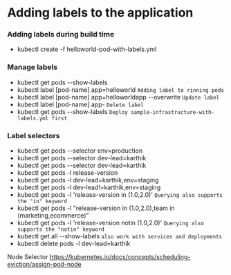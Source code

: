 # Adding labels to the application

### Adding labels during build time
* kubectl create -f helloworld-pod-with-labels.yml

### Manage labels
* kubectl get pods --show-labels
* kubectl label [pod-name] app=helloworld `Adding label to rinning pods`
* kubectl label [pod-name] app=helloworldapp --overwrite `Update label`
* kubectl label [pod-name] app- `Delete label`
* kubectl get pods --show-labels `Deploy sample-infrastructure-with-labels.yml first`

### Label selectors
* kubectl get pods --selector env=production
* kubectl get pods --selector dev-lead=karthik
* kubectl get pods --selector dev-lead=karthik
* kubectl get pods -l release-version
* kubectl get pods -l dev-lead=karthik,env=staging
* kubectl get pods -l dev-lead!=karthik,env=staging
* kubectl get pods -l 'release-version in (1.0,2.0)' `Querying also supports the "in" keyword`
* kubectl get pods -l "release-version in (1.0,2.0),team in (marketing,ecommerce)"
* kubectl get pods -l 'release-version notin (1.0,2.0)' `Querying also supports the "notin" keyword`
* kubectl get all --show-labels `also work with services and deployments`
* kubectl delete pods -l dev-lead=karthik

Node Selector
https://kubernetes.io/docs/concepts/scheduling-eviction/assign-pod-node

